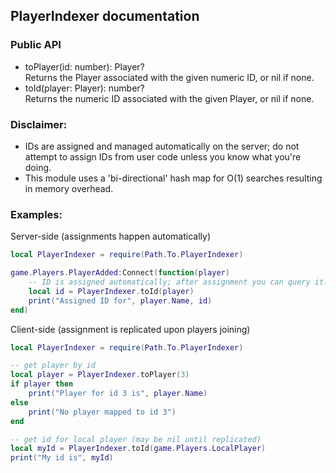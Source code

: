 ## PlayerIndexer documentation

### Public API
- toPlayer(id: number): Player?  
  Returns the Player associated with the given numeric ID, or nil if none.
- toId(player: Player): number?  
  Returns the numeric ID associated with the given Player, or nil if none.

### Disclaimer:
- IDs are assigned and managed automatically on the server; do not attempt to assign IDs from user code unless you know what you're doing.
- This module uses a 'bi-directional' hash map for O(1) searches resulting in memory overhead.

### Examples:

Server-side (assignments happen automatically)
```lua
local PlayerIndexer = require(Path.To.PlayerIndexer)

game.Players.PlayerAdded:Connect(function(player)
    -- ID is assigned automatically; after assignment you can query it:
    local id = PlayerIndexer.toId(player)
    print("Assigned ID for", player.Name, id)
end)
```

Client-side (assignment is replicated upon players joining)
```lua
local PlayerIndexer = require(Path.To.PlayerIndexer)

-- get player by id
local player = PlayerIndexer.toPlayer(3)
if player then
    print("Player for id 3 is", player.Name)
else
    print("No player mapped to id 3")
end

-- get id for local player (may be nil until replicated)
local myId = PlayerIndexer.toId(game.Players.LocalPlayer)
print("My id is", myId)
```
